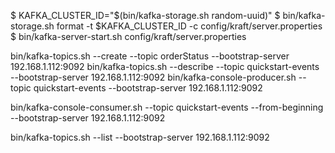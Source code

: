 $ KAFKA_CLUSTER_ID="$(bin/kafka-storage.sh random-uuid)"
$ bin/kafka-storage.sh format -t $KAFKA_CLUSTER_ID -c config/kraft/server.properties
$ bin/kafka-server-start.sh config/kraft/server.properties

bin/kafka-topics.sh --create --topic orderStatus --bootstrap-server 192.168.1.112:9092
bin/kafka-topics.sh --describe --topic quickstart-events --bootstrap-server 192.168.1.112:9092
bin/kafka-console-producer.sh --topic quickstart-events --bootstrap-server 192.168.1.112:9092

bin/kafka-console-consumer.sh --topic quickstart-events --from-beginning --bootstrap-server 192.168.1.112:9092

bin/kafka-topics.sh --list --bootstrap-server 192.168.1.112:9092